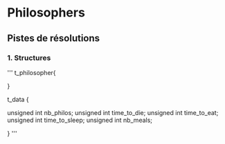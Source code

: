 # Philosophers




## Pistes de résolutions




### 1. Structures

''' t_philosopher{




}

t_data {

unsigned int  nb_philos;
unsigned int  time_to_die;
unsigned int  time_to_eat;
unsigned int  time_to_sleep;
unsigned int  nb_meals;

}
'''


